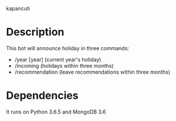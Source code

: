 kapancuti

# Description

This bot will announce holiday in three commands:
- /year [year] (current year's holiday)
- /incoming (holidays within three months)
- /recommendation (leave recommendations within three months)

# Dependencies

It runs on Python 3.6.5 and MongoDB 3.6